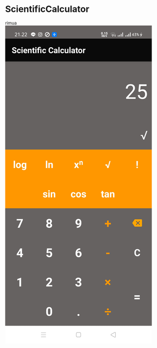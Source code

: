 # ScientificCalculator
rimua
![alt text](https://github.com/FarelFaiza/ScientificCalculator/blob/master/WhatsApp%20Image%202020-10-23%20at%2021.23.19.jpeg)

